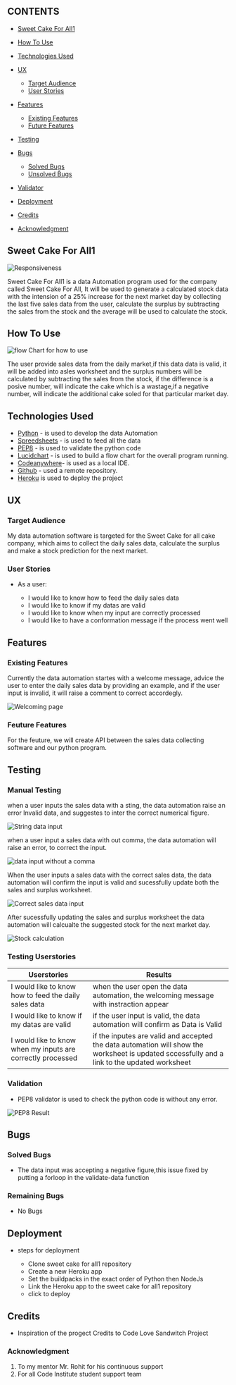 ## CONTENTS

* [Sweet Cake For All1](#sweet-cake-for-all1)
* [How To Use](#how-to-use)
* [Technologies Used](#technologies-used)
* [UX](#ux)

  * [Target Audience](#target-audience)
  * [User Stories](#ueser_stories)
* [Features](#features)

  * [Existing Features](#existing-features)
  * [Future Features](#future-features)
* [Testing](#testing)
* [Bugs](#bugs)

  * [Solved Bugs](#solved-bugs)
  * [Unsolved Bugs](#unsolved-bugs)
* [Validator](#validator)
* [Deployment](#deployment)
* [Credits](#credits)
* [Acknowledgment](#achknoweledgment)


## Sweet Cake For All1

![Responsiveness](documentation/responsivepage.png)

 Sweet Cake For All1 is a data Automation program used for the company called  Sweet Cake For All, It will be used to generate a calculated stock data with the intension of a 25% increase for the next market day by collecting the last five sales data from the user, calculate the surplus by subtracting the sales from the stock and the average will be used to calculate the stock.

## How To Use
 
![flow Chart for how to use](documentation/flowchartoftheprocess.png)

 The user provide sales data from the daily market,if this data data is valid, it will be added into asles worksheet and the surplus numbers will be calculated by subtracting the sales from the stock, if the difference is a posive number, will indicate the cake which is a wastage,if a negative number, will indicate the additional cake soled for that particular market day.

## Technologies Used
* [Python](#https://www.python.org/) - is used to develop the data Automation
* [Spreedsheets](#https://tinyurl.com/4ju8jju2) - is used to feed all the data
* [PEP8](#https://pep8ci.herokuapp.com/) - is used to validate the python code
* [Lucidchart](#https://www.lucidchart.com/pages/how-to-make-a-flowchart) - is used to build a flow chart for the overall program running.
* [Codeanywhere](#https://app.codeanywhere.com/)- is used as a local IDE.
* [Github](#https://github.com/) - used a remote repository.
* [Heroku](#) is used to deploy the project

## UX 
  ### Target Audience
  My data automation software is targeted for the Sweet Cake for all cake company, which aims to collect the daily sales data, calculate the surplus and make a stock prediction for the next market.
  ### User Stories
  * As a user:

    * I would like to know how to feed the daily sales data
    * I would like to know if my datas are valid
    * I would like to know when my input are correctly processed 
    * I would like to have a conformation message if the process went well 

## Features
  ### Existing Features
  Currently the data automation startes with a welcome message, advice the user to enter the daily sales data by providing an example, and if the user input is invalid, it will raise a comment to correct accordegly.

   ![Welcoming page](documentation/startingtemple.png)

  ### Feuture Features
  For the feuture, we will create API between the sales data collecting software and our python program.
## Testing
  ### Manual Testing
  when a user inputs the sales data with a sting, the data automation raise an error Invalid data, and suggestes to inter the correct numerical figure.

  ![String data input](documentation/wrongdatainput2.png)

  when a user input a sales data with out comma, the data automation will raise an error, to correct the input.

  ![data input without a comma](documentation/wrongdatainput.png) 

  When the user inputs a sales data with the correct sales data, the data automation will confirm the input is valid and sucessfully update both the sales and surplus worksheet.

  ![Correct sales data input](documentation/correctdatainput1.png)
 
  After sucessfully updating the sales and surplus worksheet the data automation will calcualte the suggested stock for the next market day.

  ![Stock calculation](documentation/correctdatainput2.png)

 ### Testing Userstories
| Userstories | Results |
|---| ---|
| I would like to know how to feed the daily sales data| when the user open the data automation, the welcoming message with instraction appear|
| I would like to know if my datas are valid| if the user input is valid, the data automation will confirm as Data is Valid |
| I would like to know when my inputs are correctly processed | if the inputes are valid and accepted the data automation will show the worksheet is updated sccessfully and a link to the updated worksheet|
  ### Validation
  * PEP8 validator is used to check the python code is without any error.

  ![PEP8 Result](documentation/pep8.png)
## Bugs 
 ### Solved Bugs
 * The data input was accepting a negative figure,this issue fixed by putting a forloop in the validate-data function
 ### Remaining Bugs
 * No Bugs   
## Deployment
* steps for deployment

  * Clone sweet cake for all1 repository
  * Create a new Heroku app  
  * Set the buildpacks in the exact order of Python then NodeJs
  * Link the Heroku app to the sweet cake for all1 repository
  * click to deploy
## Credits
* Inspiration of the progect Credits to Code Love Sandwitch Project
### Acknowledgment
1. To my mentor Mr. Rohit for his continuous support
2. For all Code Institute student support team 
